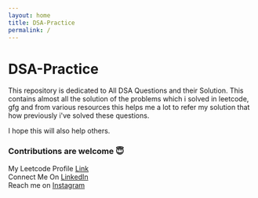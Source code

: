 ```yaml
---
layout: home
title: DSA-Practice
permalink: /
---
```

# DSA-Practice
 
This repository is dedicated to All DSA Questions and their Solution.
This contains almost all the solution of the problems which i solved in leetcode, gfg and from various resources
this helps me a lot to refer my solution that how previously i've solved these questions.

I hope this will also help others.

### Contributions are welcome 	:innocent:
My Leetcode Profile [Link](https://leetcode.com/IshuPrabhakar/)   
Connect Me On [LinkedIn](https://www.linkedin.com/in/ishuprabhakar/)  
Reach me on [Instagram](https://www.instagram.com/ishuprabhakar/)  

